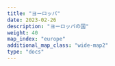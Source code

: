 ```yaml
---
title: "ヨーロッパ"
date: 2023-02-26
description: "ヨーロッパの国"
weight: 40
map_index: "europe"
additional_map_class: "wide-map2"
type: "docs"
---
```

